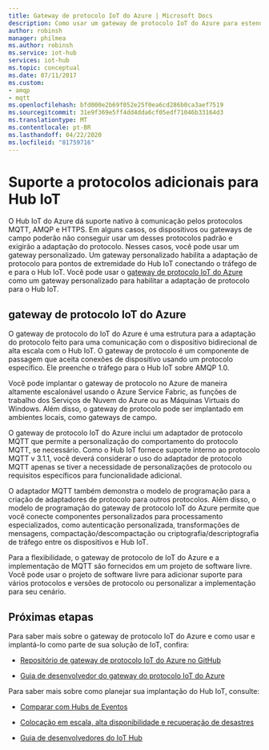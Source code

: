 ```yaml
---
title: Gateway de protocolo IoT do Azure | Microsoft Docs
description: Como usar um gateway de protocolo IoT do Azure para estender os recursos do Hub IoT e o suporte a protocolos para permitir que dispositivos se conectem ao seu hub usando protocolos sem suporte nativo no Hub IoT.
author: robinsh
manager: philmea
ms.author: robinsh
ms.service: iot-hub
services: iot-hub
ms.topic: conceptual
ms.date: 07/11/2017
ms.custom:
- amqp
- mqtt
ms.openlocfilehash: bfd000e2b69f052e25f0ea6cd286b0ca3aef7519
ms.sourcegitcommit: 31e9f369e5ff4dd4dda6cf05edf71046b33164d3
ms.translationtype: MT
ms.contentlocale: pt-BR
ms.lasthandoff: 04/22/2020
ms.locfileid: "81759716"
---
```

# <a name="support-additional-protocols-for-iot-hub"></a>Suporte a protocolos adicionais para Hub IoT

O Hub IoT do Azure dá suporte nativo à comunicação pelos protocolos MQTT, AMQP e HTTPS. Em alguns casos, os dispositivos ou gateways de campo poderão não conseguir usar um desses protocolos padrão e exigirão a adaptação do protocolo. Nesses casos, você pode usar um gateway personalizado. Um gateway personalizado habilita a adaptação de protocolo para pontos de extremidade do Hub IoT conectando o tráfego de e para o Hub IoT. Você pode usar o [gateway de protocolo IoT do Azure](https://github.com/Azure/azure-iot-protocol-gateway/blob/master/README.md) como um gateway personalizado para habilitar a adaptação de protocolo para o Hub IoT.

## <a name="azure-iot-protocol-gateway"></a>gateway de protocolo IoT do Azure

O gateway de protocolo do IoT do Azure é uma estrutura para a adaptação do protocolo feito para uma comunicação com o dispositivo bidirecional de alta escala com o Hub IoT. O gateway de protocolo é um componente de passagem que aceita conexões de dispositivo usando um protocolo específico. Ele preenche o tráfego para o Hub IoT sobre AMQP 1.0.

Você pode implantar o gateway de protocolo no Azure de maneira altamente escalonável usando o Azure Service Fabric, as funções de trabalho dos Serviços de Nuvem do Azure ou as Máquinas Virtuais do Windows. Além disso, o gateway de protocolo pode ser implantado em ambientes locais, como gateways de campo.

O gateway de protocolo IoT do Azure inclui um adaptador de protocolo MQTT que permite a personalização do comportamento do protocolo MQTT, se necessário. Como o Hub IoT fornece suporte interno ao protocolo MQTT v 3.1.1, você deverá considerar o uso do adaptador de protocolo MQTT apenas se tiver a necessidade de personalizações de protocolo ou requisitos específicos para funcionalidade adicional.

O adaptador MQTT também demonstra o modelo de programação para a criação de adaptadores de protocolo para outros protocolos. Além disso, o modelo de programação do gateway de protocolo IoT do Azure permite que você conecte componentes personalizados para processamento especializados, como autenticação personalizada, transformações de mensagens, compactação/descompactação ou criptografia/descriptografia de tráfego entre os dispositivos e Hub IoT.

Para a flexibilidade, o gateway de protocolo de IoT do Azure e a implementação de MQTT são fornecidos em um projeto de software livre. Você pode usar o projeto de software livre para adicionar suporte para vários protocolos e versões de protocolo ou personalizar a implementação para seu cenário. 

## <a name="next-steps"></a>Próximas etapas

Para saber mais sobre o gateway de protocolo IoT do Azure e como usar e implantá-lo como parte de sua solução de IoT, confira:

* [Repositório de gateway de protocolo IoT do Azure no GitHub](https://github.com/Azure/azure-iot-protocol-gateway/blob/master/README.md)

* [Guia de desenvolvedor do gateway do protocolo IoT do Azure](https://github.com/Azure/azure-iot-protocol-gateway/blob/master/docs/DeveloperGuide.md)

Para saber mais sobre como planejar sua implantação do Hub IoT, consulte:

* [Comparar com Hubs de Eventos](iot-hub-compare-event-hubs.md)

* [Colocação em escala, alta disponibilidade e recuperação de desastres](iot-hub-scaling.md)

* [Guia de desenvolvedores do IoT Hub](iot-hub-devguide.md)
